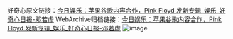 好奇心原文链接：[今日娱乐：苹果谷歌内容合作，Pink Floyd 发新专辑_娱乐_好奇心日报-邓若虚](https://www.qdaily.com/articles/3297.html)
WebArchive归档链接：[今日娱乐：苹果谷歌内容合作，Pink Floyd 发新专辑_娱乐_好奇心日报-邓若虚](http://web.archive.org/web/20190623151833/https://www.qdaily.com/articles/3297.html)
![image](http://ww3.sinaimg.cn/large/007d5XDpgy1g3vc7rhlhbj30u04aihdt)